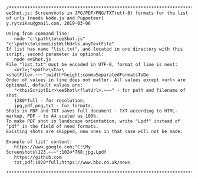     /**********************************************************************************************************
    eeShot.js: Screenshots in JPG/PDF/PNG/TXT(utf-8) formats for the list of urls (needs Node.js and Puppeteer)
    y.rytsikau@gmail.com, 2019-03-06
    
    Using from command line:
       node "c:\path\to\eeShot.js" "c:\path\to\someListWithUrls.anyTextFile"
    If list has name "list.txt", and located in one directory with this script, second parameter is optional:
       node eeShot.js
    File "list.txt" must be encoded in UTF-8, format of line is next:
       <url>;"<path>\<to>\<shotFile>.~~~";width*height;commaSeparatedFormatsToDo
    Order of values in line does not matter. All values except <url> are optional, default values are:
       "<thisScriptDir>\eeShot\<flatUrl>.~~~" - for path and filename of shot;
       1280*full - for resolution;
       jpg,pdf,png,txt - for formats.
    Shots in PDF and TXT saves full document - TXT according to HTML-markup, PDF - to A4 scaled as 100%.
    To make PDF shot in landscape orientation, write "Lpdf" instead of "pdf" in the field of need formats.
    Existing shots are skipped, new ones in that case will not be made.
    
    Example of list' content:
       https://www.google.com;"C:\My Screenshots\123.~~~";1024*768;jpg,Lpdf
       https://github.com
       txt,pdf;1920*full;https://www.bbc.co.uk/news
    
    **********************************************************************************************************/
    
